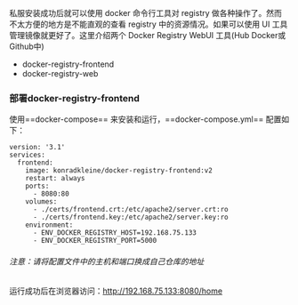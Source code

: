 私服安装成功后就可以使用 docker 命令行工具对 registry 做各种操作了。然而不太方便的地方是不能直观的查看 registry 中的资源情况。如果可以使用 UI 工具管理镜像就更好了。这里介绍两个 Docker Registry WebUI 工具(Hub Docker或Github中)

- docker-registry-frontend
- docker-registry-web

### 部署docker-registry-frontend

使用==docker-compose== 来安装和运行，==docker-compose.yml== 配置如下：

```
version: '3.1'
services:
  frontend:
    image: konradkleine/docker-registry-frontend:v2
    restart: always
    ports:
      - 8080:80
    volumes:
      - ./certs/frontend.crt:/etc/apache2/server.crt:ro
      - ./certs/frontend.key:/etc/apache2/server.key:ro
    environment:
      - ENV_DOCKER_REGISTRY_HOST=192.168.75.133
      - ENV_DOCKER_REGISTRY_PORT=5000
```
###### 注意：请将配置文件中的主机和端口换成自己仓库的地址

运行成功后在浏览器访问：http://192.168.75.133:8080/home
